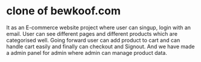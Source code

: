 # clone of bewkoof.com
It as  an E-commerce website project  where user can singup, login with an email. User can see different pages and different products which are categorised well. Going forward user can add product to cart and can handle cart easily and finally can checkout and Signout. And we have made a admin panel for admin where admin can manage product data.
